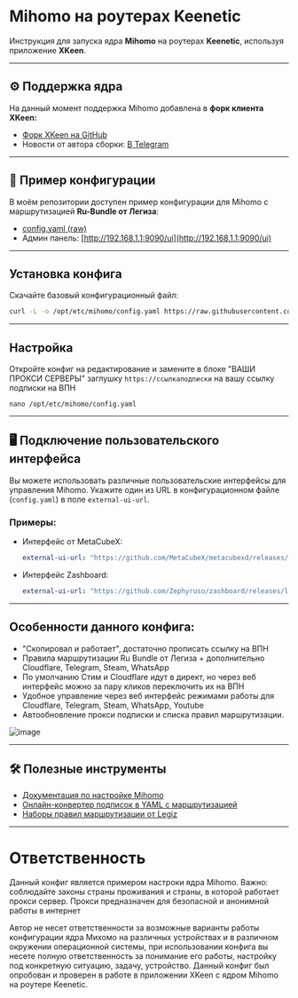 # Mihomo на роутерах Keenetic

Инструкция для запуска ядра **Mihomo** на роутерах **Keenetic**, используя приложение **XKeen**.

---

## ⚙️ Поддержка ядра

На данный момент поддержка Mihomo добавлена в **форк клиента XKeen:**

- [Форк XKeen на GitHub](https://github.com/jameszeroX/XKeen)
- Новости от автора сборки: [В Telegram](https://t.me/c/2138190368/258/132588)

---

## 🧩 Пример конфигурации

В моём репозитории доступен пример конфигурации для Mihomo с маршрутизацией **Ru-Bundle от Легиза**:

- [config.yaml (raw)](https://raw.githubusercontent.com/OMchik33/Keenetic-Mihomo/refs/heads/main/config.yaml)
- Админ панель: [http://192.168.1.1:9090/ui](http://192.168.1.1:9090/ui)

---

## Установка конфига

Скачайте базовый конфигурационный файл:

```bash
curl -L -o /opt/etc/mihomo/config.yaml https://raw.githubusercontent.com/OMchik33/Keenetic-Mihomo/refs/heads/main/config.yaml
```

---

## Настройка

Откройте конфиг на редактирование и замените в блоке "ВАШИ ПРОКСИ СЕРВЕРЫ" заглушку `https://ссылкаподписки` на вашу ссылку подписки на ВПН

```
nano /opt/etc/mihomo/config.yaml
```

---

## 🖥 Подключение пользовательского интерфейса

Вы можете использовать различные пользовательские интерфейсы для управления Mihomo. Укажите один из URL в конфигурационном файле (`config.yaml`) в поле `external-ui-url`.

### Примеры:

- Интерфейс от MetaCubeX:

  ```yaml
  external-ui-url: "https://github.com/MetaCubeX/metacubexd/releases/latest/download/compressed-dist.tgz"
  ```

- Интерфейс Zashboard:

  ```yaml
  external-ui-url: "https://github.com/Zephyruso/zashboard/releases/latest/download/dist.zip"
  ```

---

## Особенности данного конфига:

* "Скопировал и работает", достаточно прописать ссылку на ВПН
* Правила маршрутизации Ru Bundle от Легиза + дополнительно Cloudflare, Telegram, Steam, WhatsApp
* По умолчанию Стим и Cloudflare идут в директ, но через веб интерфейс можно за пару кликов переключить их на ВПН
* Удобное управление через веб интерфейс режимами работы для Cloudflare, Telegram, Steam, WhatsApp, Youtube
* Автообновление прокси подписки и списка правил маршрутизации.

![image](https://github.com/user-attachments/assets/196b4357-4449-4f76-b9a5-b1ca2a14fab2)

---

## 🛠 Полезные инструменты

- [Документация по настройке Mihomo](https://wiki.metacubex.one/ru/config/)
- [Онлайн-конвертер подписок в YAML с маршрутизацией](https://dikozimpact.github.io/clash-convertor/)
- [Наборы правил маршрутизации от Legiz](https://github.com/legiz-ru/mihomo-rule-sets)

---

# Ответственность

Данный конфиг является примером настроки ядра Mihomo. Важно: соблюдайте законы страны проживания и страны, в которой работает прокси сервер. Прокси предназначен для безопасной и анонимной работы в интернет

Автор не несет ответственности за возможные варианты работы конфигурации ядра Михомо на различных устройствах и в различном окружении операционной системы, при использовании конфига вы несете полную ответственность за понимание его работы, настройку под конкретную ситуацию, задачу, устройство. Данный конфиг был опробован и проверен в работе в приложении XKeen с ядром Mihomo на роутере Keenetic.


